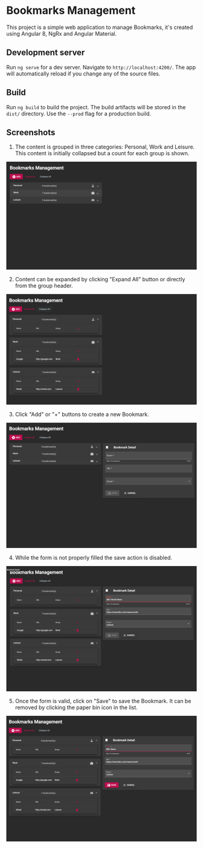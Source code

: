 # Bookmarks Management

This project is a simple web application to manage Bookmarks, it's created using Angular 8, NgRx and Angular Material.



## Development server

Run `ng serve` for a dev server. Navigate to `http://localhost:4200/`. The app will automatically reload if you change any of the source files.

## Build

Run `ng build` to build the project. The build artifacts will be stored in the `dist/` directory. Use the `--prod` flag for a production build.

## Screenshots

1. The content is grouped in three categories: Personal, Work and Leisure. This content is initially collapsed but a count for each group is shown.

![Alt text](screenshots/1-collapsed.png?raw=true "Bookmarks Management - Collapsed")


2. Content can be expanded by clicking "Expand All" button or directly from the group header.

![Alt text](screenshots/2-expanded.png?raw=true "Bookmarks Management - Expanded")


3. Click "Add" or "+" buttons to create a new Bookmark.

![Alt text](screenshots/3-empty-form.png?raw=true "Bookmarks Management - Empty form")


4. While the form is not properly filled the save action is disabled.

![Alt text](screenshots/4-invalid-form.png?raw=true "Bookmarks Management - Invalid form")


5. Once the form is valid, click on "Save" to save the Bookmark. It can be removed by clicking the paper bin icon in the list.

![Alt text](screenshots/5-valid-form.png?raw=true "Bookmarks Management - Valid form")

